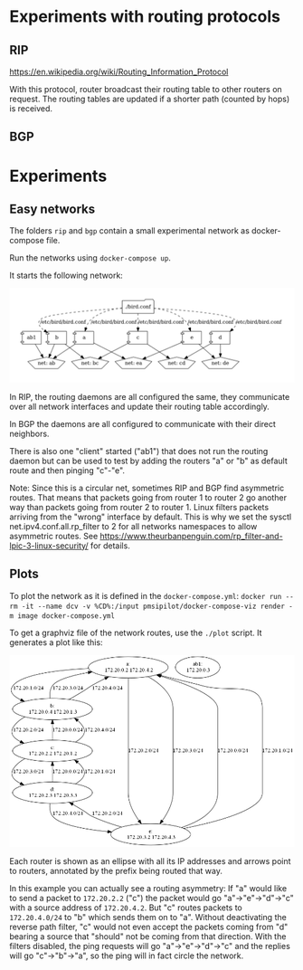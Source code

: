 # Experiments with routing protocols

## RIP

https://en.wikipedia.org/wiki/Routing_Information_Protocol 

With this protocol, router broadcast their routing table to other routers on
request. The routing tables are updated if a shorter path (counted by hops) is
received.


## BGP

# Experiments

## Easy networks

The folders `rip` and `bgp` contain a small experimental network as docker-compose file.

Run the networks using `docker-compose up`.

It starts the following network:

![network topology](images/network.png)

In RIP, the routing daemons are all configured the same, they communicate over all
network interfaces and update their routing table accordingly.

In BGP the daemons are all configured to communicate with their direct neighbors.

There is also one "client" started ("ab1") that does not run the routing
daemon but can be used to test by adding the routers "a" or "b" as default
route and then pinging "c"-"e".

Note: Since this is a circular net, sometimes RIP and BGP find asymmetric
routes.  That means that packets going from router 1 to router 2 go another way
than packets going from router 2 to router 1. Linux filters packets arriving
from the "wrong" interface by default. This is why we set the sysctl
net.ipv4.conf.all.rp_filter to 2 for all networks namespaces to allow
asymmetric routes. See
https://www.theurbanpenguin.com/rp_filter-and-lpic-3-linux-security/ for
details.

## Plots

To plot the network as it is defined in the `docker-compose.yml`: `docker run --rm -it --name dcv -v %CD%:/input pmsipilot/docker-compose-viz render -m image docker-compose.yml`

To get a graphviz file of the network routes, use the `./plot` script. It generates a plot like this:

![routing plot](images/routes.png)

Each router is shown as an ellipse with all its IP addresses and arrows point to routers, annotated by the prefix being routed that way.

In this example you can actually see a routing asymmetry: If "a" would like to send a packet to `172.20.2.2` ("c") the packet would go "a"->"e"->"d"->"c" with a source address of `172.20.4.2`. But "c" routes packets to `172.20.4.0/24` to "b" which sends them on to "a". Without deactivating the reverse path filter, "c" would not even accept the packets coming from "d" bearing a source that "should" not be coming from that direction. With the filters disabled, the ping requests will go "a"->"e"->"d"->"c" and the replies will go "c"->"b"->"a", so the ping will in fact circle the network.
